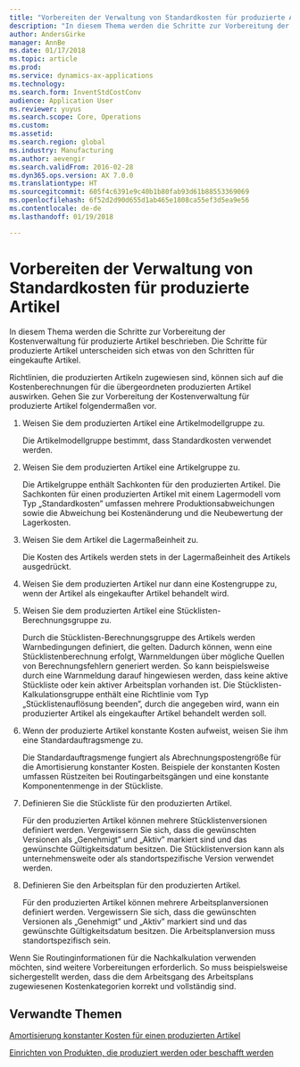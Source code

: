 ```yaml
---
title: "Vorbereiten der Verwaltung von Standardkosten für produzierte Artikel"
description: "In diesem Thema werden die Schritte zur Vorbereitung der Kostenverwaltung für produzierte Artikel beschrieben."
author: AndersGirke
manager: AnnBe
ms.date: 01/17/2018
ms.topic: article
ms.prod: 
ms.service: dynamics-ax-applications
ms.technology: 
ms.search.form: InventStdCostConv
audience: Application User
ms.reviewer: yuyus
ms.search.scope: Core, Operations
ms.custom: 
ms.assetid: 
ms.search.region: global
ms.industry: Manufacturing
ms.author: aevengir
ms.search.validFrom: 2016-02-28
ms.dyn365.ops.version: AX 7.0.0
ms.translationtype: HT
ms.sourcegitcommit: 605f4c6391e9c40b1b80fab93d61b88553369069
ms.openlocfilehash: 6f52d2d90d655d1ab465e1808ca55ef3d5ea9e56
ms.contentlocale: de-de
ms.lasthandoff: 01/19/2018

---
```



# <a name="prepare-to-maintain-standard-costs-for-manufactured-items"></a>Vorbereiten der Verwaltung von Standardkosten für produzierte Artikel

In diesem Thema werden die Schritte zur Vorbereitung der Kostenverwaltung für produzierte Artikel beschrieben. Die Schritte für produzierte Artikel unterscheiden sich etwas von den Schritten für eingekaufte Artikel.

Richtlinien, die produzierten Artikeln zugewiesen sind, können sich auf die Kostenberechnungen für die übergeordneten produzierten Artikel auswirken. Gehen Sie zur Vorbereitung der Kostenverwaltung für produzierte Artikel folgendermaßen vor.

1. Weisen Sie dem produzierten Artikel eine Artikelmodellgruppe zu. 

   Die Artikelmodellgruppe bestimmt, dass Standardkosten verwendet werden.

2. Weisen Sie dem produzierten Artikel eine Artikelgruppe zu. 

   Die Artikelgruppe enthält Sachkonten für den produzierten Artikel. Die Sachkonten für einen produzierten Artikel mit einem Lagermodell vom Typ „Standardkosten” umfassen mehrere Produktionsabweichungen sowie die Abweichung bei Kostenänderung und die Neubewertung der Lagerkosten.

3. Weisen Sie dem Artikel die Lagermaßeinheit zu. 

   Die Kosten des Artikels werden stets in der Lagermaßeinheit des Artikels ausgedrückt.

4. Weisen Sie dem produzierten Artikel nur dann eine Kostengruppe zu, wenn der Artikel als eingekaufter Artikel behandelt wird.

5. Weisen Sie dem produzierten Artikel eine Stücklisten-Berechnungsgruppe zu. 

   Durch die Stücklisten-Berechnungsgruppe des Artikels werden Warnbedingungen definiert, die gelten. Dadurch können, wenn eine Stücklistenberechnung erfolgt, Warnmeldungen über mögliche Quellen von Berechnungsfehlern generiert werden. So kann beispielsweise durch eine Warnmeldung darauf hingewiesen werden, dass keine aktive Stückliste oder kein aktiver Arbeitsplan vorhanden ist. Die Stücklisten-Kalkulationsgruppe enthält eine Richtlinie vom Typ „Stücklistenauflösung beenden”, durch die angegeben wird, wann ein produzierter Artikel als eingekaufter Artikel behandelt werden soll.

6. Wenn der produzierte Artikel konstante Kosten aufweist, weisen Sie ihm eine Standardauftragsmenge zu. 

   Die Standardauftragsmenge fungiert als Abrechnungspostengröße für die Amortisierung konstanter Kosten. Beispiele der konstanten Kosten umfassen Rüstzeiten bei Routingarbeitsgängen und eine konstante Komponentenmenge in der Stückliste.

7. Definieren Sie die Stückliste für den produzierten Artikel. 

   Für den produzierten Artikel können mehrere Stücklistenversionen definiert werden. Vergewissern Sie sich, dass die gewünschten Versionen als „Genehmigt” und „Aktiv” markiert sind und das gewünschte Gültigkeitsdatum besitzen. Die Stücklistenversion kann als unternehmensweite oder als standortspezifische Version verwendet werden.

8. Definieren Sie den Arbeitsplan für den produzierten Artikel. 

   Für den produzierten Artikel können mehrere Arbeitsplanversionen definiert werden. Vergewissern Sie sich, dass die gewünschten Versionen als „Genehmigt” und „Aktiv” markiert sind und das gewünschte Gültigkeitsdatum besitzen. Die Arbeitsplanversion muss standortspezifisch sein.

Wenn Sie Routinginformationen für die Nachkalkulation verwenden möchten, sind weitere Vorbereitungen erforderlich. So muss beispielsweise sichergestellt werden, dass die dem Arbeitsgang des Arbeitsplans zugewiesenen Kostenkategorien korrekt und vollständig sind.

<a name="related-topics"></a>Verwandte Themen
--------

[Amortisierung konstanter Kosten für einen produzierten Artikel](amortize-constant-costs-manufactured-item.md)

[Einrichten von Produkten, die produziert werden oder beschafft werden](manufactured-items-treated-as-purchased-items.md)


